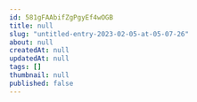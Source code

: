 ```yaml
---
id: 581gFAAbifZgPgyEf4wOGB
title: null
slug: "untitled-entry-2023-02-05-at-05-07-26"
about: null
createdAt: null
updatedAt: null
tags: []
thumbnail: null
published: false
---
```

